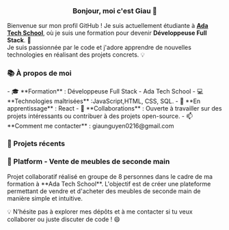 <div align="center">
  <h3>Bonjour, moi c'est Giau 👋</h3>
</div>

Bienvenue sur mon profil GitHub ! Je suis actuellement étudiante à [**Ada Tech School**](https://adatechschool.fr/), où je suis une formation pour devenir **Développeuse Full Stack**. 🚀  
Je suis passionnée par le code et j'adore apprendre de nouvelles technologies en réalisant des projets concrets. 💡  

<h3> 📚 À propos de moi</h3>  
- 🎓 **Formation** : Développeuse Full Stack - Ada Tech School  
- 💻 **Technologies maîtrisées** :JavaScript,HTML, CSS, SQL.
- 🌱 **En apprentissage** :  React
- 🤝 **Collaborations** : Ouverte à travailler sur des projets intéressants ou contribuer à des projets open-source.  
- 📫 **Comment me contacter** : giaunguyen0216@gmail.com

 <h3> 💼 Projets récents</h3>
<h3> 🛒 Platform - Vente de meubles de seconde main</h3>  
Projet collaboratif réalisé en groupe de 8 personnes dans le cadre de ma formation à **Ada Tech School**.  
L'objectif est de créer une plateforme permettant de vendre et d'acheter des meubles de seconde main de manière simple et intuitive.

💡 N’hésite pas à explorer mes dépôts et à me contacter si tu veux collaborer ou juste discuter de code ! 😄
